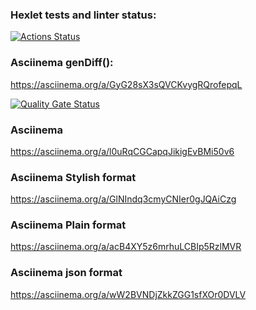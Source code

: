 ### Hexlet tests and linter status:
[![Actions Status](https://github.com/Jackson-JS88/frontend-project-46/actions/workflows/hexlet-check.yml/badge.svg)](https://github.com/Jackson-JS88/frontend-project-46/actions)

### Asciinema  genDiff():
https://asciinema.org/a/GyG28sX3sQVCKvygRQrofepqL

[![Quality Gate Status](https://sonarcloud.io/api/project_badges/measure?project=Jackson-JS88_frontend-project-46&metric=alert_status)](https://sonarcloud.io/summary/new_code?id=Jackson-JS88_frontend-project-46)

### Asciinema
https://asciinema.org/a/l0uRqCGCapqJikigEvBMi50v6

### Asciinema Stylish format
https://asciinema.org/a/GlNIndq3cmyCNIer0gJQAiCzg

### Asciinema Plain format
https://asciinema.org/a/acB4XY5z6mrhuLCBIp5RzlMVR

### Asciinema json format
https://asciinema.org/a/wW2BVNDjZkkZGG1sfXOr0DVLV